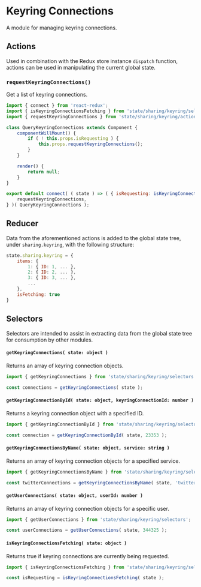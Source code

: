 # Keyring Connections

A module for managing keyring connections.

## Actions

Used in combination with the Redux store instance `dispatch` function, actions can be used in manipulating the current global state.

### `requestKeyringConnections()`

Get a list of keyring connections.

```js
import { connect } from 'react-redux';
import { isKeyringConnectionsFetching } from 'state/sharing/keyring/selectors';
import { requestKeyringConnections } from 'state/sharing/keyring/actions';

class QueryKeyringConnections extends Component {
	componentWillMount() {
		if ( ! this.props.isRequesting ) {
			this.props.requestKeyringConnections();
		}
	}

	render() {
		return null;
	}
}

export default connect( ( state ) => ( { isRequesting: isKeyringConnectionsFetching( state ) } ), {
	requestKeyringConnections,
} )( QueryKeyringConnections );
```

## Reducer

Data from the aforementioned actions is added to the global state tree, under `sharing.keyring`, with the following structure:

```js
state.sharing.keyring = {
	items: {
		1: { ID: 1, ... },
		2: { ID: 2, ... },
		3: { ID: 3, ... },
		...
	},
	isFetching: true
}
```

## Selectors

Selectors are intended to assist in extracting data from the global state tree for consumption by other modules.

#### `getKeyringConnections( state: object )`

Returns an array of keyring connection objects.

```js
import { getKeyringConnections } from 'state/sharing/keyring/selectors';

const connections = getKeyringConnections( state );
```

#### `getKeyringConnectionById( state: object, keyringConnectionId: number )`

Returns a keyring connection object with a specified ID.

```js
import { getKeyringConnectionById } from 'state/sharing/keyring/selectors';

const connection = getKeyringConnectionById( state, 23353 );
```

#### `getKeyringConnectionsByName( state: object, service: string )`

Returns an array of keyring connection objects for a specified service.

```js
import { getKeyringConnectionsByName } from 'state/sharing/keyring/selectors';

const twitterConnections = getKeyringConnectionsByName( state, 'twitter' );
```

#### `getUserConnections( state: object, userId: number )`

Returns an array of keyring connection objects for a specific user.

```js
import { getUserConnections } from 'state/sharing/keyring/selectors';

const userConnections = getUserConnections( state, 344325 );
```

#### `isKeyringConnectionsFetching( state: object )`

Returns true if keyring connections are currently being requested.

```js
import { isKeyringConnectionsFetching } from 'state/sharing/keyring/selectors';

const isRequesting = isKeyringConnectionsFetching( state );
```
